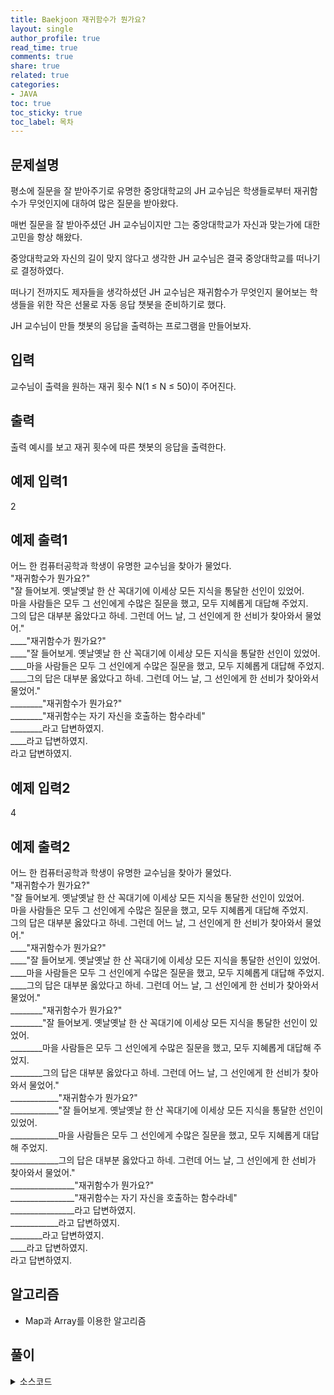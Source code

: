 ```yaml
---
title: Baekjoon 재귀함수가 뭔가요?
layout: single
author_profile: true
read_time: true
comments: true
share: true
related: true
categories:
- JAVA
toc: true
toc_sticky: true
toc_label: 목차
---
```


## 문제설명
평소에 질문을 잘 받아주기로 유명한 중앙대학교의 JH 교수님은 학생들로부터 재귀함수가 무엇인지에 대하여 많은 질문을 받아왔다.

매번 질문을 잘 받아주셨던 JH 교수님이지만 그는 중앙대학교가 자신과 맞는가에 대한 고민을 항상 해왔다.

중앙대학교와 자신의 길이 맞지 않다고 생각한 JH 교수님은 결국 중앙대학교를 떠나기로 결정하였다.

떠나기 전까지도 제자들을 생각하셨던 JH 교수님은 재귀함수가 무엇인지 물어보는 학생들을 위한 작은 선물로 자동 응답 챗봇을 준비하기로 했다.

JH 교수님이 만들 챗봇의 응답을 출력하는 프로그램을 만들어보자.

## 입력
교수님이 출력을 원하는 재귀 횟수 N(1 ≤ N ≤ 50)이 주어진다.


## 출력
출력 예시를 보고 재귀 횟수에 따른 챗봇의 응답을 출력한다.

## 예제 입력1
2
## 예제 출력1
어느 한 컴퓨터공학과 학생이 유명한 교수님을 찾아가 물었다. <br>
"재귀함수가 뭔가요?"<br>
"잘 들어보게. 옛날옛날 한 산 꼭대기에 이세상 모든 지식을 통달한 선인이 있었어.<br>
마을 사람들은 모두 그 선인에게 수많은 질문을 했고, 모두 지혜롭게 대답해 주었지.<br>
그의 답은 대부분 옳았다고 하네. 그런데 어느 날, 그 선인에게 한 선비가 찾아와서 물었어."<br>
____"재귀함수가 뭔가요?"<br>
____"잘 들어보게. 옛날옛날 한 산 꼭대기에 이세상 모든 지식을 통달한 선인이 있었어.<br>
____마을 사람들은 모두 그 선인에게 수많은 질문을 했고, 모두 지혜롭게 대답해 주었지.<br>
____그의 답은 대부분 옳았다고 하네. 그런데 어느 날, 그 선인에게 한 선비가 찾아와서 물었어."<br>
________"재귀함수가 뭔가요?"<br>
________"재귀함수는 자기 자신을 호출하는 함수라네"<br>
________라고 답변하였지.<br>
____라고 답변하였지.<br>
라고 답변하였지.<br>

## 예제 입력2
4
## 예제 출력2
어느 한 컴퓨터공학과 학생이 유명한 교수님을 찾아가 물었다.<br>
"재귀함수가 뭔가요?"<br>
"잘 들어보게. 옛날옛날 한 산 꼭대기에 이세상 모든 지식을 통달한 선인이 있었어.<br>
마을 사람들은 모두 그 선인에게 수많은 질문을 했고, 모두 지혜롭게 대답해 주었지.<br>
그의 답은 대부분 옳았다고 하네. 그런데 어느 날, 그 선인에게 한 선비가 찾아와서 물었어."<br>
____"재귀함수가 뭔가요?"<br>
____"잘 들어보게. 옛날옛날 한 산 꼭대기에 이세상 모든 지식을 통달한 선인이 있었어.<br>
____마을 사람들은 모두 그 선인에게 수많은 질문을 했고, 모두 지혜롭게 대답해 주었지.<br>
____그의 답은 대부분 옳았다고 하네. 그런데 어느 날, 그 선인에게 한 선비가 찾아와서 물었어."<br>
________"재귀함수가 뭔가요?"<br>
________"잘 들어보게. 옛날옛날 한 산 꼭대기에 이세상 모든 지식을 통달한 선인이 있었어.<br>
________마을 사람들은 모두 그 선인에게 수많은 질문을 했고, 모두 지혜롭게 대답해 주었지.<br>
________그의 답은 대부분 옳았다고 하네. 그런데 어느 날, 그 선인에게 한 선비가 찾아와서 물었어."<br>
____________"재귀함수가 뭔가요?"<br>
____________"잘 들어보게. 옛날옛날 한 산 꼭대기에 이세상 모든 지식을 통달한 선인이 있었어.<br>
____________마을 사람들은 모두 그 선인에게 수많은 질문을 했고, 모두 지혜롭게 대답해 주었지.<br>
____________그의 답은 대부분 옳았다고 하네. 그런데 어느 날, 그 선인에게 한 선비가 찾아와서 물었어."<br>
________________"재귀함수가 뭔가요?"<br>
________________"재귀함수는 자기 자신을 호출하는 함수라네"<br>
________________라고 답변하였지.<br>
____________라고 답변하였지.<br>
________라고 답변하였지.<br>
____라고 답변하였지.<br>
라고 답변하였지.<br>


## 알고리즘
- Map과 Array를 이용한 알고리즘

## 풀이

<details>
<summary>소스코드</summary>
<div markdown="1">

```java
import java.util.HashMap;
import java.util.Map;

public class SubArray_Map {

	public static void main(String[] args) {
		int[] nums = {3, 4, 7, 2, -3, 1, 4, 2};
		int k = 7;
		System.out.println(subarraySum_map(nums, k));
	}
	
	//2. map
	public static int subarraySum_map(int[] nums, int k) {
		int count = 0;
		Map<Integer, Integer> map = new HashMap<>();
		map.put(0,1);
		int sum = 0;
		
		//2 
		for(int i = 0; i < nums.length; i++) {
			sum += nums[i];
			
			if(map.containsKey(sum-k)) {
				count += map.get(sum-k);
			}
			
			map.put(sum, map.getOrDefault(sum, 0) + 1);
		}
		
		return count;
	}

}

```
</div>
</details>

